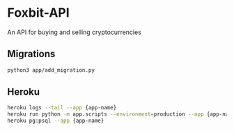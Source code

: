 # Foxbit-API
An API for buying and selling cryptocurrencies

## Migrations

```sh
python3 app/add_migration.py
```

## Heroku

```sh
heroku logs --tail --app {app-name}
heroku run python -m app.scripts --environment=production --app {app-name}
heroku pg:psql --app {app-name}
```
